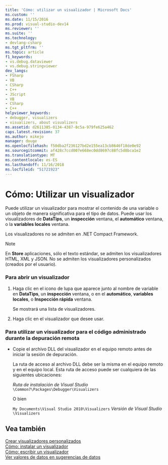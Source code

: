 ```yaml
---
title: 'Cómo: utilizar un visualizador | Microsoft Docs'
ms.custom: ''
ms.date: 11/15/2016
ms.prod: visual-studio-dev14
ms.reviewer: ''
ms.suite: ''
ms.technology:
- devlang-csharp
ms.tgt_pltfrm: ''
ms.topic: article
f1_keywords:
- vs.debug.dataviewer
- vs.debug.stringviewer
dev_langs:
- FSharp
- VB
- CSharp
- C++
- JScript
- VB
- CSharp
- C++
helpviewer_keywords:
- debugger, visualizers
- visualizers, about visualizers
ms.assetid: d2611385-0134-4387-8c5a-979fe625a462
caps.latest.revision: 37
ms.author: mikejo
manager: douge
ms.openlocfilehash: f50dba2f236127bd2e155ea13cb8646f18de0e92
ms.sourcegitcommit: af428c7ccd007e668ec0dd8697c88fc5d8bca1e2
ms.translationtype: MT
ms.contentlocale: es-ES
ms.lasthandoff: 11/16/2018
ms.locfileid: "51721923"
---
```

# <a name="how-to-use-a-visualizer"></a>Cómo: Utilizar un visualizador
Puede utilizar un visualizador para mostrar el contenido de una variable o un objeto de manera significativa para el tipo de datos. Puede usar los visualizadores de **DataTips**, un **inspección** ventana, el **automático** ventana, o la **variables locales** ventana.  
  
 Los visualizadores no se admiten en .NET Compact Framework.  
  
> [!NOTE]
>  En **Store** aplicaciones, sólo el texto estándar, se admiten los visualizadores HTML, XML y JSON. No se admiten los visualizadores personalizados (creados por el usuario).  
  
### <a name="to-open-a-visualizer"></a>Para abrir un visualizador  
  
1.  Haga clic en el icono de lupa que aparece junto al nombre de variable en **DataTips**, un **inspección** ventana, o en el **automático**, **variables locales**, o **Inspección rápida** ventana.  
  
     Se mostrará una lista de visualizadores.  
  
2.  Haga clic en el visualizador que desee usar.  
  
### <a name="to-use-a-visualizer-for-managed-code-during-remote-debugging"></a>Para utilizar un visualizador para el código administrado durante la depuración remota  
  
-   Copie el archivo DLL del visualizador en el equipo remoto antes de iniciar la sesión de depuración.  
  
     La ruta de acceso al archivo DLL debe ser la misma en el equipo remoto y en el equipo local. Esta ruta de acceso puede ser cualquiera de las siguientes ubicaciones:  
  
     *Ruta de instalación de Visual Studio* `\Common7\Packages\Debugger\Visualizers`  
  
     O bien  
  
     `My Documents\Visual Studio 2010\Visualizers` *Versión de Visual Studio* `\Visualizers`  
  
## <a name="see-also"></a>Vea también  
 [Crear visualizadores personalizados](../debugger/create-custom-visualizers-of-data.md)   
 [Cómo: instalar un visualizador](../debugger/how-to-install-a-visualizer.md)   
 [Cómo: escribir un visualizador](../debugger/how-to-write-a-visualizer.md)   
 [Ver valores de datos en sugerencias de datos](../debugger/view-data-values-in-data-tips-in-the-code-editor.md)
